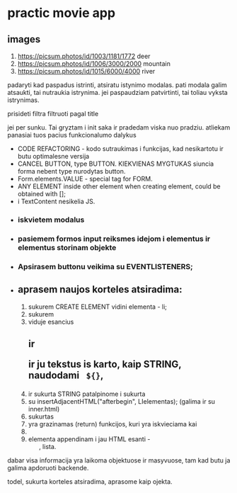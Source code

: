 # practic movie app

## images

1.  https://picsum.photos/id/1003/1181/1772 deer
2.  https://picsum.photos/id/1006/3000/2000 mountain
3.  https://picsum.photos/id/1015/6000/4000 river

padaryti kad paspadus istrinti, atsiratu istynimo modalas. pati modala galim atsaukti, tai nutraukia istrynima. jei paspaudziam patvirtinti, tai toliau vyksta istrynimas.

prisideti filtra filtruoti pagal title

jei per sunku. Tai gryztam i init saka ir pradedam viska nuo pradziu. atliekam panasiai tuos pacius funkcionalumo dalykus

- CODE REFACTORING - kodo sutraukimas i funkcijas, kad nesikartotu ir butu optimalesne versija
- CANCEL BUTTON, type BUTTON. KIEKVIENAS MYGTUKAS siuncia forma nebent type nurodytas button.
- Form.elements.VALUE - special tag for FORM.
- ANY ELEMENT inside other element when creating element, could be obtained with [];
- i TextContent nesikelia JS.

<!-- PIRMA DALIS  -->

- ### iskvietem modalus
- ### pasiemem formos input reiksmes idejom i elementus ir elementus storinam objekte
- ### Apsirasem buttonu veikima su EVENTLISTENERS;
- ## aprasem naujos korteles atsiradima:
  1. sukurem CREATE ELEMENT vidini elementa - li;
  2. sukurem <li> viduje esancius <div> <h2> ir <p> ir ju tekstus is karto, kaip STRING, naudodami ` ${}`,
  3. ir sukurta STRING patalpinome i sukurta <li> su insertAdjacentHTML("afterbegin", LIelementas); (galima ir su inner.html)
  4. sukurtas <li> yra grazinamas (return) funkcijos, kuri yra iskvieciama kai
  5. <li> elementa appendinam i jau HTML esanti - <ul>, lista.

<!-- ANTRA DALIS -->

dabar visa informacija yra laikoma objektuose ir masyvuose, tam kad butu ja galima apdoruoti backende.

todel, sukurta korteles atsiradima, aprasome kaip ojekta.
